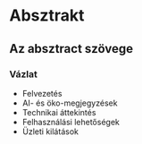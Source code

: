 # Absztrakt

## Az absztract szövege

### Vázlat

- Felvezetés
- AI- és öko-megjegyzések
- Technikai áttekintés
- Felhasználási lehetőségek
- Üzleti kilátások
